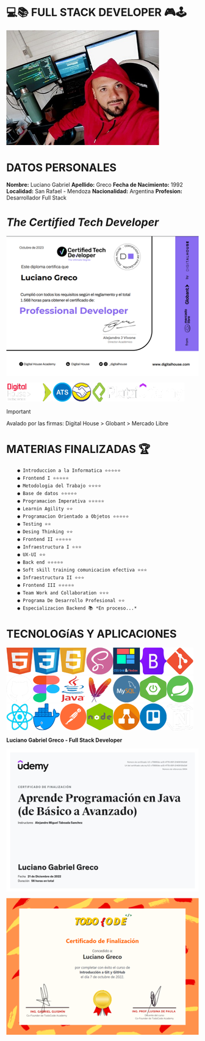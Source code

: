 **💻📚 FULL STACK DEVELOPER 🎮🕹**
========================

<img src ="./img/LucianoGreco.jpeg" width="400">

**DATOS PERSONALES**
====================

**Nombre:** Luciano Gabriel
**Apellido:** Greco 
**Fecha de Nacimiento:** 1992
**Localidad:** San Rafael - Mendoza
**Nacionalidad:** Argentina
**Profesion:** Desarrollador Full Stack


*The Certified Tech Developer* 
===============================

![](./img/certified%20tech%20developer.png)

<img src ="./img/digital%20house.png" height="50"><img src ="./img/globant.png" width="50" height="50">
<img src ="./img/ats.png" width="50" height="50"><img src ="./img/mercadoLibre.png" width="50" height="50">
<img src ="./img/platzi.png" height="50" width="120"><img src ="./img/udemy.png" height="50" width="120">

> [!IMPORTANT]
> Avalado por las firmas: Digital House > Globant > Mercado Libre

**MATERIAS FINALIZADAS 🏆** 
============================

        ● Introduccion a la Informatica ⭐⭐⭐⭐⭐
        ● Frontend I ⭐⭐⭐⭐⭐
        ● Metodologia del Trabajo ⭐⭐⭐⭐
        ● Base de datos ⭐⭐⭐⭐⭐
        ● Programacion Imperativa ⭐⭐⭐⭐⭐
        ● Learnin Agility ⭐⭐
        ● Programacion Orientado a Objetos ⭐⭐⭐⭐⭐
        ● Testing ⭐⭐
        ● Desing Thinking ⭐⭐
        ● Frontend II ⭐⭐⭐⭐⭐
        ● Infraestructura I ⭐⭐⭐
        ● UX-UI ⭐⭐
        ● Back end ⭐⭐⭐⭐⭐
        ● Soft skill training comunicacion efectiva ⭐⭐⭐
        ● Infraestructura II ⭐⭐⭐
        ● Frontend III ⭐⭐⭐⭐⭐
        ● Team Work and Collaboration ⭐⭐⭐
        ● Programa De Desarrollo Profesional ⭐⭐
        ● Especializacion Backend 📚 *En proceso...*

**TECNOLOGíAS Y APLICACIONES**
==============================

<img src ="./img/html.png" width="70" height="70"><img src ="./img/css.png" width="70" height="70"><img src ="./img/javaScript.png" width="70" height="70"><img src ="./img/sass.png" width="70" height="70"><img src ="./img/grid&flexbox.png" width="70" height="70"><img src ="./img/bootstrap.png" width="70" height="70"><img src ="./img/git.png" width="70" height="70"><img src ="./img/github.png" width="70" height="70"><img src ="./img/figma.png" width="70" height="70"><img src ="./img/Java.png" width="70" height="70"><img src ="./img/maven.png" width="70" height="70"><img src ="./img/mysql.png" width="70" height="70"><img src ="./img/springBoot.png" width="70" height="70"><img src ="./img/spring.png" width="70" height="70"><img src ="./img/React.png" width="70" height="70"><img src ="./img/docker.png" width="70" height="70"><img src ="./img/postman.png" width="70" height="70"><img src ="./img/nodejs.png" width="70" height="70"><img src ="./img/diagrams.png" width="70" height="70"><img src ="./img/trello.png" width="70" height="70"><img src ="./img/notion.png" width="70" height="70"> 
 

**Luciano Gabriel Greco - Full Stack Developer**

![](./img/atsCertificado.png)

![](./img/todoCodeCertificado.png)